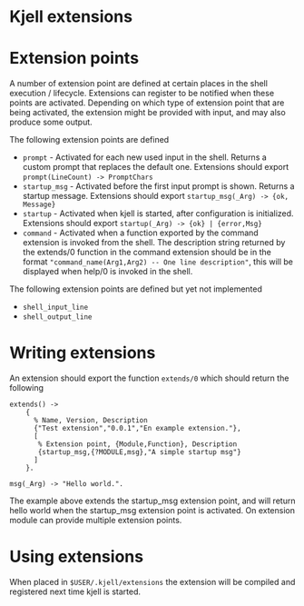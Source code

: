 Kjell extensions
================

# Extension points

A number of extension point are defined at certain places in the shell execution / lifecycle. Extensions can register to be notified when these points are activated. Depending on which type of extension point that are being activated, the extension might be provided with input, and may also produce some output.

The following extension points are defined

* `prompt` - Activated for each new used input in the shell. 
  Returns a custom prompt that replaces the default one.
  Extensions should export `prompt(LineCount) -> PromptChars`
* `startup_msg` - Activated before the first input prompt is shown.
  Returns a startup message. Extensions should export `startup_msg(_Arg) -> {ok, Message}`
* `startup` - Activated when kjell is started, after configuration is initialized. Extensions should export `startup(_Arg) -> {ok} | {error,Msg}`
* `command` - Activated when a function exported by the command extension is invoked from the shell. The description string returned by the extends/0 function in the command extension should be in the format `"command_name(Arg1,Arg2) -- One line description"`, this will be displayed when help/0 is invoked in the shell.

The following extension points are defined but yet not implemented

* `shell_input_line`
* `shell_output_line`

# Writing extensions

An extension should export the function `extends/0` which should return the following

```
extends() ->
    {
      % Name, Version, Description
      {"Test extension","0.0.1","En example extension."},
      [
       % Extension point, {Module,Function}, Description
       {startup_msg,{?MODULE,msg},"A simple startup msg"}
      ]
    }.

msg(_Arg) -> "Hello world.".
```   

The example above extends the startup_msg extension point, and will return hello world when the startup_msg extension point is activated.
On extension module can provide multiple extension points.

# Using extensions

When placed in `$USER/.kjell/extensions` the extension will be compiled and registered next time kjell is started. 